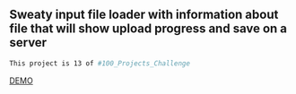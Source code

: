 ## Sweaty input file loader with information about file that will show upload progress and save on a server

```bash
This project is 13 of #100_Projects_Challenge
```

[DEMO](https://100.yablonev.art/13)
